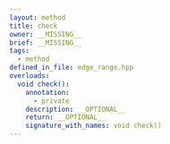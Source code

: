 ```yaml
---
layout: method
title: check
owner: __MISSING__
brief: __MISSING__
tags:
  - method
defined_in_file: edge_range.hpp
overloads:
  void check():
    annotation:
      - private
    description: __OPTIONAL__
    return: __OPTIONAL__
    signature_with_names: void check()
---
```

